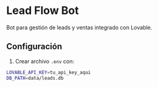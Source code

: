 # Lead Flow Bot

Bot para gestión de leads y ventas integrado con Lovable.

## Configuración

1. Crear archivo `.env` con:

```bash
LOVABLE_API_KEY=tu_api_key_aqui
DB_PATH=data/leads.db
